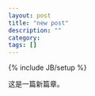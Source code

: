 ```yaml
---
layout: post
title: "new post"
description: ""
category: 
tags: []
---
```

{% include JB/setup %}

这是一篇新篇章。
